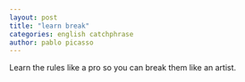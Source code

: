 ```yaml
---
layout: post
title: "learn break"
categories: english catchphrase
author: pablo picasso
---
```

Learn the rules like a pro so you can break them like an artist.
